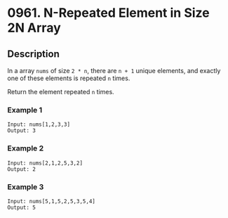 # 0961. N-Repeated Element in Size 2N Array


## Description

In a array `nums` of size `2 * n`, there are `n + 1` unique elements, and exactly one of these elements is repeated `n` times.

Return the element repeated `n` times.
### Example 1

```
Input: nums[1,2,3,3]
Output: 3
```
### Example 2
```
Input: nums[2,1,2,5,3,2]
Output: 2
```
### Example 3
```
Input: nums[5,1,5,2,5,3,5,4]
Output: 5
```